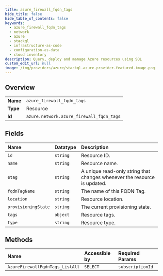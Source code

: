 ```yaml
---
title: azure_firewall_fqdn_tags
hide_title: false
hide_table_of_contents: false
keywords:
  - azure_firewall_fqdn_tags
  - network
  - azure    
  - stackql
  - infrastructure-as-code
  - configuration-as-data
  - cloud inventory
description: Query, deploy and manage Azure resources using SQL
custom_edit_url: null
image: /img/providers/azure/stackql-azure-provider-featured-image.png
---
```

  
    

## Overview
<table><tbody>
<tr><td><b>Name</b></td><td><code>azure_firewall_fqdn_tags</code></td></tr>
<tr><td><b>Type</b></td><td>Resource</td></tr>
<tr><td><b>Id</b></td><td><code>azure.network.azure_firewall_fqdn_tags</code></td></tr>
</tbody></table>

## Fields
| Name | Datatype | Description |
|:-----|:---------|:------------|
| `id` | `string` | Resource ID. |
| `name` | `string` | Resource name. |
| `etag` | `string` | A unique read-only string that changes whenever the resource is updated. |
| `fqdnTagName` | `string` | The name of this FQDN Tag. |
| `location` | `string` | Resource location. |
| `provisioningState` | `string` | The current provisioning state. |
| `tags` | `object` | Resource tags. |
| `type` | `string` | Resource type. |
## Methods
| Name | Accessible by | Required Params |
|:-----|:--------------|:----------------|
| `AzureFirewallFqdnTags_ListAll` | `SELECT` | `subscriptionId` |
